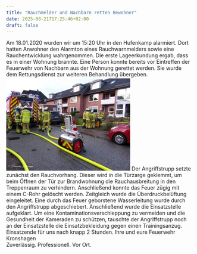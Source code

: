 ```yaml
---
title: "Rauchmelder und Nachbarn retten Bewohner"
date: 2025-08-21T17:25:46+02:00
draft: false
---
```


Am 18.01.2020 wurden wir um 15:20 Uhr in den Hufenkamp alarmiert. Dort hatten Anwohner den Alarmton eines Rauchwarnmelders sowie eine Rauchentwicklung wahrgenommen.
Die erste Lageerkundung ergab, dass es in einer Wohnung brannte. Eine Person konnte bereits vor Eintreffen der Feuerwehr von Nachbarn aus der Wohnung gerettet werden. Sie wurde dem Rettungsdienst zur weiteren Behandlung übergeben.
[![Einsatzfoto](img/b_0_250_16777215_00_images_artikel_Einsatz_2020-01-18_15-20.jpg)](/images/artikel/Einsatz_2020-01-18_15-20.jpg)
Der Angriffstrupp setzte zunächst den Rauchvorhang. Dieser wird in die Türzarge geklemmt, um beim Öffnen der Tür zur Brandwohnung die Rauchausbreitung in den Treppenraum zu verhindern. Anschließend konnte das Feuer zügig mit einem C-Rohr gelöscht werden. Zeitgleich wurde die Überdruckbelüftung eingeleitet. Eine durch das Feuer geborstene Wasserleitung wurde durch den Angriffstrupp abgeschiebert. Anschließend wurde die Einsatzstelle aufgeklart. Um eine Kontaminationsverschleppung zu vermeiden und die Gesundheit der Kameraden zu schützen, tauschte der Angriffstrupp noch an der Einsatzstelle die Einsatzbekleidung gegen einen Trainingsanzug. Einsatzende für uns nach knapp 2 Stunden.
Ihre und eure Feuerwehr Kronshagen  
Zuverlässig. Professionell. Vor Ort.
